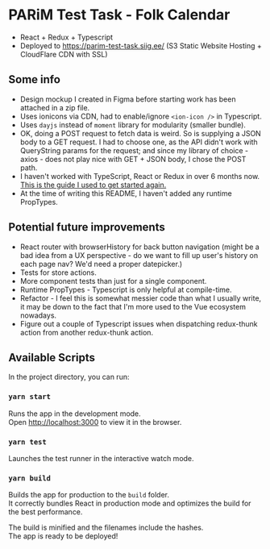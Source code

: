 # PARiM Test Task - Folk Calendar

* React + Redux + Typescript
* Deployed to https://parim-test-task.siig.ee/ (S3 Static Website Hosting + 
CloudFlare CDN with SSL)

## Some info

* Design mockup I created in Figma before starting work has been attached in a
zip file. 
* Uses ionicons via CDN, had to enable/ignore `<ion-icon />` in Typescript.
* Uses `dayjs` instead of `moment` library for modularity (smaller bundle).
* OK, doing a POST request to fetch data is weird. So is supplying a JSON body
to a GET request. I had to choose one, as the API didn't work with QueryString
params for the request; and since my library of choice - axios - does not play
nice with GET + JSON body, I chose the POST path.
* I haven't worked with TypeScript, React or Redux in over 6 months now.
[This is the guide I used to get started again.](https://levelup.gitconnected.com/set-up-a-typescript-react-redux-project-35d65f14b869)
* At the time of writing this README, I haven't added any runtime PropTypes.

## Potential future improvements
* React router with browserHistory for back button navigation (might be a bad
idea from a UX perspective - do we want to fill up user's history on each page
nav? We'd need a proper datepicker.)
* Tests for store actions.
* More component tests than just for a single component.
* Runtime PropTypes - Typescript is only helpful at compile-time.
* Refactor - I feel this is somewhat messier code than what I usually write,
it may be down to the fact that I'm more used to the Vue ecosystem nowadays.
* Figure out a couple of Typescript issues when dispatching redux-thunk
action from another redux-thunk action.

## Available Scripts

In the project directory, you can run:

### `yarn start`

Runs the app in the development mode.<br />
Open [http://localhost:3000](http://localhost:3000) to view it in the browser.

### `yarn test`
Launches the test runner in the interactive watch mode.

### `yarn build`

Builds the app for production to the `build` folder.<br />
It correctly bundles React in production mode and optimizes the build for the best performance.

The build is minified and the filenames include the hashes.<br />
The app is ready to be deployed!
